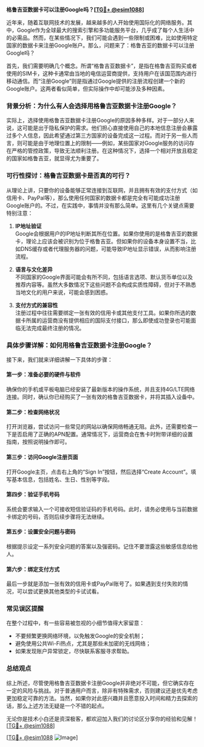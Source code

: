 **格鲁吉亚数据卡可以注册Google吗？[[TG💪+ @esim1088](https://t.me/s/esim1088)]**

近年来，随着互联网技术的发展，越来越多的人开始使用国际化的网络服务。其中，Google作为全球最大的搜索引擎和多功能服务平台，几乎成了每个人生活中的必需品。然而，在某些情况下，我们可能会遇到一些限制或困难，比如使用特定国家的数据卡来注册Google账户。那么，问题来了：格鲁吉亚的数据卡可以注册Google吗？

首先，我们需要明确几个概念。所谓“格鲁吉亚数据卡”，是指在格鲁吉亚购买或者使用的SIM卡，这种卡通常由当地的电信运营商提供，支持用户在该国范围内进行移动通信。而“注册Google”则是指通过Google提供的注册流程创建一个新的Google账户。这两者看似简单，但实际操作中却可能涉及多种因素。

### **背景分析：为什么有人会选择用格鲁吉亚数据卡注册Google？**

实际上，选择使用格鲁吉亚数据卡注册Google的原因多种多样。对于一部分人来说，这可能是出于隐私保护的需求。他们担心直接使用自己的本地信息注册会暴露过多个人信息，因此希望通过第三方国家的设备完成这一过程。而对于另一些人而言，则可能是由于地理位置上的限制——例如，某些国家对Google服务的访问存在严格的管控政策，导致无法顺利注册。在这种情况下，选择一个相对开放且稳定的国家如格鲁吉亚，就显得尤为重要了。

### **可行性探讨：格鲁吉亚数据卡是否真的可行？**

从理论上讲，只要你的设备能够正常连接到互联网，并且拥有有效的支付方式（如信用卡、PayPal等），那么使用任何国家的数据卡都是完全有可能成功注册Google账户的。不过，在实践中，事情并没有那么简单。这里有几个关键点需要特别注意：

1. **IP地址验证**  
   Google会根据用户的IP地址判断其所在位置。如果你使用的是格鲁吉亚的数据卡，理论上应该会被识别为位于格鲁吉亚。但如果你的设备本身设置不当，比如DNS缓存或者代理服务器的问题，可能导致IP地址显示错误，从而影响注册流程。

2. **语言与文化差异**  
   不同国家的Google界面可能会有所不同，包括语言选项、默认货币单位以及推荐内容等。虽然大多数情况下这些问题不会构成实质性障碍，但对于不熟悉当地文化的用户来说，可能会感到困惑。

3. **支付方式的兼容性**  
   注册过程中往往需要绑定一张有效的信用卡或其他支付工具。如果你所选的数据卡所属的运营商没有提供相应的国际支付接口，那么即使成功登录也可能面临无法完成最终注册的情况。

### **具体步骤详解：如何用格鲁吉亚数据卡注册Google？**

接下来，我们就来详细讲解一下具体的步骤：

#### 第一步：准备必要的硬件与软件
确保你的手机或平板电脑已经安装了最新版本的操作系统，并且支持4G/LTE网络连接。同时，确认你已经购买了一张有效的格鲁吉亚数据卡，并将其插入设备中。

#### 第二步：检查网络状况
打开浏览器，尝试访问一些常见的网站以确保网络畅通无阻。此外，还需要检查一下是否启用了正确的APN配置。通常情况下，运营商会在售卡时附带详细的设置指南，按照说明操作即可。

#### 第三步：访问Google注册页面
打开Google主页，点击右上角的“Sign In”按钮，然后选择“Create Account”。填写基本信息，包括姓名、生日、性别等字段。

#### 第四步：验证手机号码
系统会要求输入一个可接收短信验证码的手机号码。此时，请务必使用与当前数据卡绑定的号码，否则后续步骤将无法继续。

#### 第五步：设置安全问题与密码
根据提示设定一系列安全问题的答案以及强密码。记住不要泄露这些敏感信息给他人。

#### 第六步：绑定支付方式
最后一步就是添加一张有效的信用卡或PayPal账号了。如果遇到支付失败的情况，可以尝试更换其他类型的卡试试看。

### **常见误区提醒**

在整个过程中，有一些容易被忽视的小细节值得大家留意：

- 不要频繁更换网络环境，以免触发Google的安全机制；
- 避免使用公共Wi-Fi热点，尤其是那些未加密的无线网络；
- 如果发现账户异常锁定，尽快联系客服寻求帮助。

### **总结观点**

综上所述，尽管使用格鲁吉亚数据卡注册Google并非绝对不可能，但它确实存在一定的风险与挑战。对于普通用户而言，除非有特殊需求，否则建议还是优先考虑更加稳定可靠的方法。当然，如果你对此感兴趣并且愿意投入时间和精力去探索的话，那么上述方法无疑是一个不错的起点。

无论你是技术小白还是资深极客，都欢迎加入我们的讨论区分享你的经验和见解！[[TG💪+ @esim1088](https://t.me/s/esim1088)]

[[TG💪+ @esim1088](https://t.me/s/esim1088) ![Image](https://i.postimg.cc/4NQfJmqS/Snipaste-2025-05-13-00-14-12.png)]